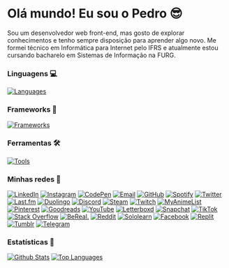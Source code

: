 # Olá mundo! Eu sou o Pedro 😎

Sou um desenvolvedor web front-end, mas gosto de explorar conhecimentos e tenho sempre disposição para aprender algo novo.
Me formei técnico em Informática para Internet pelo IFRS e atualmente estou cursando bacharelo em Sistemas de Informação na FURG.

### Linguagens 💻

[![Languages](https://skillicons.dev/icons?i=html,css,js,ts,php,py,c,java,lua)](https://skillicons.dev)

### Frameworks 🧩

[![Frameworks](https://skillicons.dev/icons?i=react,tailwind,bootstrap,flask,nodejs,jquery,alpinejs,django,laravel,astro)](https://skillicons.dev)

### Ferramentas 🛠️

[![Tools](https://skillicons.dev/icons?i=git,github,vscode,mysql,sqlite)](https://skillicons.dev)

### Minhas redes 📱

[![LinkedIn](https://img.shields.io/badge/linkedin-0A66C2?style=for-the-badge&logo=linkedin&logoColor=white)](https://www.linkedin.com/in/pedrogmachado/)
[![Instagram](https://img.shields.io/badge/instagram-E4405F?style=for-the-badge&logo=instagram&logoColor=white)](https://www.instagram.com/pedrogmchd/)
[![CodePen](https://img.shields.io/badge/codepen-000000?style=for-the-badge&logo=codepen&logoColor=white)](https://codepen.io/pedromchd)
[![Email](https://img.shields.io/badge/email-0078D4?style=for-the-badge&logo=microsoft%20outlook&logoColor=white)](mailto:pedro.garcia.machado@outlook.com)
[![GitHub](https://img.shields.io/badge/github-181717?style=for-the-badge&logo=github&logoColor=white)](https://github.com/pedromchd)
[![Spotify](https://img.shields.io/badge/spotify-1DB954?style=for-the-badge&logo=spotify&logoColor=white)](https://open.spotify.com/user/31w4i53jcvyfhfhkmqeqmwxz5hw4)
[![Twitter](https://img.shields.io/badge/twitter-1D9BF0?style=for-the-badge&logo=twitter&logoColor=white)](https://twitter.com/pedromchd)
[![Last.fm](https://img.shields.io/badge/last.fm-D51007?style=for-the-badge&logo=lastdotfm&logoColor=white)](https://www.last.fm/user/pedromchd)
[![Duolingo](https://img.shields.io/badge/duolingo-58CC02?style=for-the-badge&logo=duolingo&logoColor=white)](https://www.duolingo.com/profile/pedromchd)
[![Discord](https://img.shields.io/badge/zeppedy-5865F2?style=for-the-badge&logo=discord&logoColor=white)](https://discord.com/)
[![Steam](https://img.shields.io/badge/steam-000000?style=for-the-badge&logo=steam&logoColor=white)](https://steamcommunity.com/id/zeppedy/)
[![Twitch](https://img.shields.io/badge/twitch-9146FF?style=for-the-badge&logo=twitch&logoColor=white)](https://www.twitch.tv/zeppedy/)
[![MyAnimeList](https://img.shields.io/badge/myanimelist-2E51A2?style=for-the-badge&logo=myanimelist&logoColor=white)](https://myanimelist.net/profile/pedromchd)
[![Pinterest](https://img.shields.io/badge/pinterest-BD081C?style=for-the-badge&logo=pinterest&logoColor=white)](https://br.pinterest.com/pedromchd/)
[![Goodreads](https://img.shields.io/badge/goodreads-372213?style=for-the-badge&logo=goodreads&logoColor=white)](https://www.goodreads.com/user/show/162433675-pedro-machado)
[![YouTube](https://img.shields.io/badge/youtube-FF0000?style=for-the-badge&logo=youtube&logoColor=white)](https://www.youtube.com/@pedromchd)
[![Letterboxd](https://img.shields.io/badge/letterboxd-202830?style=for-the-badge&logo=letterboxd&logoColor=white)](https://letterboxd.com/pedromchd/)
[![Snapchat](https://img.shields.io/badge/snapchat-FFFC00?style=for-the-badge&logo=snapchat&logoColor=222222)](https://www.snapchat.com/add/pedrogmchd)
[![TikTok](https://img.shields.io/badge/tiktok-000000?style=for-the-badge&logo=tiktok&logoColor=white)](https://www.tiktok.com/@pedromchd)
[![Stack Overflow](https://img.shields.io/badge/stack%20overflow-F58025?style=for-the-badge&logo=stack%20overflow&logoColor=white)](https://stackoverflow.com/users/19809517/pedromchd)
[![BeReal.](https://img.shields.io/badge/bereal-000000?style=for-the-badge&logo=bereal&logoColor=white)](https://bere.al/pedromchd)
[![Reddit](https://img.shields.io/badge/reddit-FF4500?style=for-the-badge&logo=reddit&logoColor=white)](https://www.reddit.com/user/pedromchd/)
[![Sololearn](https://img.shields.io/badge/sololearn-149EF2?style=for-the-badge&logo=sololearn&logoColor=white)](https://www.sololearn.com/pt/profile/9035806)
[![Facebook](https://img.shields.io/badge/facebook-0866FF?style=for-the-badge&logo=facebook&logoColor=white)](https://www.facebook.com/pedromchd)
[![Replit](https://img.shields.io/badge/replit-F26207?style=for-the-badge&logo=replit&logoColor=white)](https://replit.com/@pedromchd)
[![Tumblr](https://img.shields.io/badge/tumblr-36465D?style=for-the-badge&logo=tumblr&logoColor=white)](https://www.tumblr.com/blog/pedromchd)
[![Telegram](https://img.shields.io/badge/telegram-26A5E4?style=for-the-badge&logo=telegram&logoColor=white)](https://t.me/pedromchd)

### Estatísticas 🤖

[![Github Stats](https://github-readme-stats.vercel.app/api?username=pedromchd&theme=transparent&show_icons=true&rank_icon=github&number_format=long&custom_title=Github%20Stats&line_height=24&hide=issues&include_all_commits=true)](https://github.com/anuraghazra/github-readme-stats)
[![Top Languages](https://github-readme-stats.vercel.app/api/top-langs/?username=pedromchd&theme=transparent&layout=compact&langs_count=6&custom_title=Top%20Languages&size_weight=0.5&count_weight=0.5&hide=scss,blade,handlebars,hack&exclude_repo=bicyclus-serious-game,ptd-php-refactor)](https://github.com/anuraghazra/github-readme-stats)
